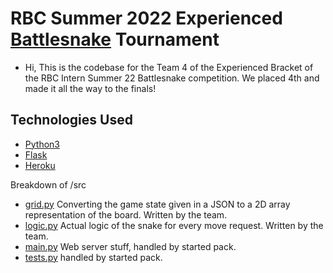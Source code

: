 # RBC Summer 2022 Experienced [Battlesnake](http://play.battlesnake.com?utm_source=github&utm_medium=readme&utm_campaign=python_starter&utm_content=homepage) Tournament 
* Hi, This is the codebase for the Team 4 of the Experienced Bracket of the RBC Intern Summer 22 Battlesnake competition. We placed 4th and made it all the way to the finals!

## Technologies Used

* [Python3](https://www.python.org/)
* [Flask](https://flask.palletsprojects.com/)
* [Heroku](https://www.heroku.com/home)

Breakdown of /src

* [grid.py](/src/grid.py) Converting the game state given in a JSON to a 2D array representation of the board. Written by the team.
* [logic.py](/src/logic.py) Actual logic of the snake for every move request. Written by the team.
* [main.py](/src/main.py) Web server stuff, handled by started pack.
* [tests.py](/src/test.py) handled by started pack.
